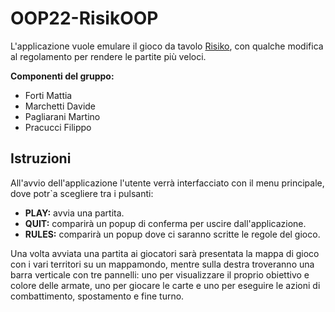 # OOP22-RisikOOP

L'applicazione vuole emulare il gioco da tavolo [Risiko](https://risiko.it/wp-content/uploads/2017/10/Regolamento-Risiko.pdf), con qualche modifica al regolamento per rendere le partite più veloci.

**Componenti del gruppo:**
  - Forti Mattia
  - Marchetti Davide
  - Pagliarani Martino
  - Pracucci Filippo
  
  ## **Istruzioni**
  All'avvio dell'applicazione l'utente verrà interfacciato con il menu principale, dove potr\`a scegliere tra i pulsanti:
  - **PLAY:** avvia una partita.
  - **QUIT:** comparirà un popup di conferma per uscire dall'applicazione.
  - **RULES:** comparirà un popup dove ci saranno scritte le regole del gioco.

Una volta avviata una partita ai giocatori sarà presentata la mappa di gioco con i vari territori su un mappamondo, mentre sulla destra troveranno una barra verticale con tre pannelli: uno per visualizzare il proprio obiettivo e colore delle armate, uno per giocare le carte e uno per eseguire le azioni di combattimento, spostamento e fine turno.
